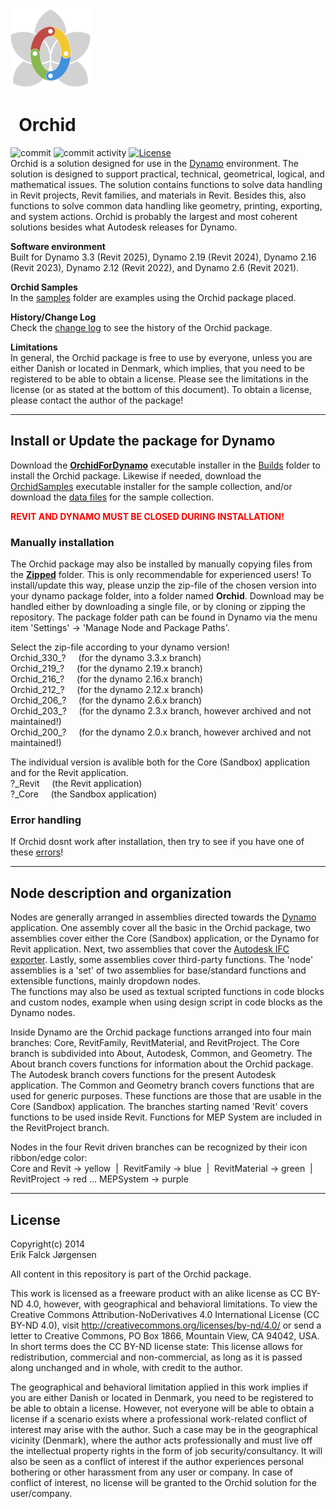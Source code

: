﻿![logo](img/logo.png)
# &nbsp; Orchid
  
![commit](https://img.shields.io/github/last-commit/erfajo/orchidfordynamo)
![commit activity](https://img.shields.io/github/commit-activity/y/erfajo/orchidfordynamo)
[![License](https://img.shields.io/badge/License-Freeware-red)](license.md)  
Orchid is a solution designed for use in the [Dynamo](http://dynamobim.org) environment. The solution is designed to support practical, technical, geometrical, logical, and mathematical issues. The solution contains functions to solve data handling in Revit projects, Revit families, and materials in Revit. Besides this, also functions to solve common data handling like geometry, printing, exporting, and system actions. Orchid is probably the largest and most coherent solutions besides what Autodesk releases for Dynamo.  
  
**Software environment**  
Built for Dynamo 3.3 (Revit 2025), Dynamo 2.19 (Revit 2024), Dynamo 2.16 (Revit 2023), Dynamo 2.12 (Revit 2022), and Dynamo 2.6 (Revit 2021).  
  
**Orchid Samples**  
In the [samples](Samples) folder are examples using the Orchid package placed.  
  
**History/Change Log**  
Check the [change log](changeLog.md) to see the history of the Orchid package.  
  
**Limitations**  
In general, the Orchid package is free to use by everyone, unless you are either Danish or located in Denmark, which implies, that you need to be registered to be able to obtain a license. Please see the limitations in the license (or as stated at the bottom of this document). To obtain a license, please contact the author of the package!  
  
---
## Install or Update the package for Dynamo
Download the **[OrchidForDynamo](Builds/OrchidForDynamo.exe)** executable installer in the [Builds](Builds) folder to install the Orchid package. Likewise if needed, download the [OrchidSamples](Builds/OrchidSamples.exe) executable installer for the sample collection, and/or download the [data files](Builds/OrchidSampleDataFiles.exe) for the sample collection.
  
<span style="color: red">**REVIT AND DYNAMO MUST BE CLOSED DURING INSTALLATION!**</span>  
  
### Manually installation
The Orchid package may also be installed by manually copying files from the **[Zipped](Zipped)** folder. This is only recommendable for experienced users! To install/update this way, please unzip the zip-file of the chosen version into your dynamo package folder, into a folder named **Orchid**. Download may be handled either by downloading a single file, or by cloning or zipping the repository. The package folder path can be found in Dynamo via the menu item 'Settings' -> 'Manage Node and Package Paths'.  
  
Select the zip-file according to your dynamo version!  
Orchid_330_? &nbsp;&nbsp;&nbsp; (for the dynamo 3.3.x branch)  
Orchid_219_? &nbsp;&nbsp;&nbsp; (for the dynamo 2.19.x branch)  
Orchid_216_? &nbsp;&nbsp;&nbsp; (for the dynamo 2.16.x branch)  
Orchid_212_? &nbsp;&nbsp;&nbsp; (for the dynamo 2.12.x branch)  
Orchid_206_? &nbsp;&nbsp;&nbsp; (for the dynamo 2.6.x branch)  
Orchid_203_? &nbsp;&nbsp;&nbsp; (for the dynamo 2.3.x branch, however archived and not maintained!)  
Orchid_200_? &nbsp;&nbsp;&nbsp; (for the dynamo 2.0.x branch, however archived and not maintained!)  
  
The individual version is avalible both for the Core (Sandbox) application and for the Revit application.  
?_Revit &nbsp;&nbsp;&nbsp; (the Revit application)  
?_Core &nbsp;&nbsp;&nbsp; (the Sandbox application)  
  
### Error handling
If Orchid dosnt work after installation, then try to see if you have one of these [errors](Error.md)!  
  
---
## Node description and organization
Nodes are generally arranged in assemblies directed towards the [Dynamo](http://dynamobim.org) application. One assembly cover all the basic in the Orchid package, two assemblies cover either the Core (Sandbox) application, or the Dynamo for Revit application. Next, two assemblies that cover the [Autodesk IFC exporter](http://github.com/Autodesk/revit-ifc). Lastly, some assemblies cover third-party functions. The 'node' assemblies is a 'set' of two assemblies for base/standard functions and extensible functions, mainly dropdown nodes.  
The functions may also be used as textual scripted functions in code blocks and custom nodes, example when using design script in code blocks as the Dynamo nodes.  
  
Inside Dynamo are the Orchid package functions arranged into four main branches: Core, RevitFamily, RevitMaterial, and RevitProject. The Core branch is subdivided into About, Autodesk, Common, and Geometry. The About branch covers functions for information about the Orchid package. The Autodesk branch covers functions for the present Autodesk application. The Common and Geometry branch covers functions that are used for generic purposes. These functions are those that are usable in the Core (Sandbox) application. The branches starting named 'Revit' covers functions to be used inside Revit. Functions for MEP System are included in the RevitProject branch.  
  
Nodes in the four Revit driven branches can be recognized by their icon ribbon/edge color:  
Core and Revit -> yellow &nbsp;|&nbsp; RevitFamily -> blue &nbsp;|&nbsp; RevitMaterial -> green &nbsp;|&nbsp; RevitProject -> red ... MEPSystem -> purple  
  
---
## License
Copyright(c) 2014  
Erik Falck Jørgensen  
  
All content in this repository is part of the Orchid package.  
  
This work is licensed as a freeware product with an alike license as CC BY-ND 4.0, however, with geographical and behavioral limitations. To view the Creative Commons Attribution-NoDerivatives 4.0 International License (CC BY-ND 4.0), visit http://creativecommons.org/licenses/by-nd/4.0/ or send a letter to Creative Commons, PO Box 1866, Mountain View, CA 94042, USA.  
In short terms does the CC BY-ND license state: This license allows for redistribution, commercial and non-commercial, as long as it is passed along unchanged and in whole, with credit to the author.  
  
The geographical and behavioral limitation applied in this work implies if you are either Danish or located in Denmark, you need to be registered to be able to obtain a license. However, not everyone will be able to obtain a license if a scenario exists where a professional work-related conflict of interest may arise with the author. Such a case may be in the geographical vicinity (Denmark), where the author acts professionally and must live off the intellectual property rights in the form of job security/consultancy. It will also be seen as a conflict of interest if the author experiences personal bothering or other harassment from any user or company. In case of conflict of interest, no license will be granted to the Orchid solution for the user/company.  
